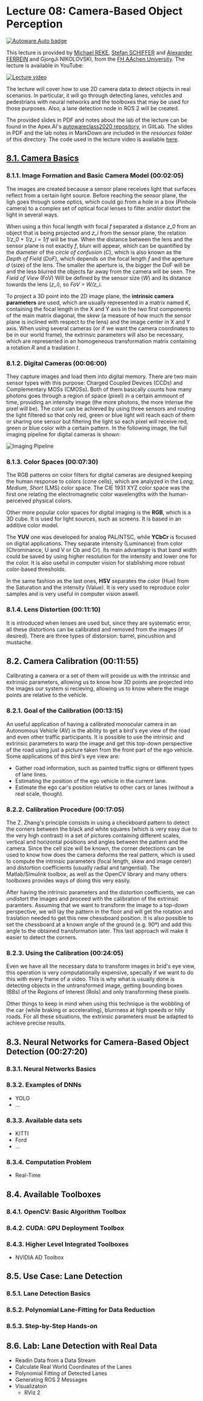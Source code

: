 # Lecture 08: Camera-Based Object Perception
[![Autoware.Auto badge](https://img.shields.io/badge/Autoware-Auto-orange.svg)](https://www.autoware.auto)

This lecture is provided by [Michael REKE](https://www.linkedin.com/in/michael-reke-54a90589/), [Stefan SCHIFFER](https://www.linkedin.com/in/stefanschiffer/) and [Alexander FERREIN](https://dblp.uni-trier.de/pers/f/Ferrein:Alexander.html) and GjorgJi NIKOLOVSKI, from the [FH AAchen University](https://www.fh-aachen.de/en). The lecture is available in YouTube:

[![Lecture video](https://img.youtube.com/vi/OtjTa-meJ-E/0.jpg)](https://www.youtube.com/watch?v=OtjTa-meJ-E)

The lecture will cover how to use 2D camera data to detect objects in real scenarios. In particular, it will go through detecting lanes, vehicles and pedestrians with neural networks and the toolboxes that may be used for those purposes. Also, a lane detection node in ROS 2 will be created.

The provided slides in PDF and notes about the lab of the lecture can be found in the Apex.AI's [autowareclass2020 repository](https://gitlab.com/ApexAI/autowareclass2020/-/blob/master/lectures/08_Perception_Camera), in GitLab. The slides in PDF and the lab notes in MarkDown are included in the *resources* folder of this directory. The code used in the lecture video is available [here](https://gitlab.com/ApexAI/autowareclass2020/-/tree/master/code/src/08_Perception_Camera).


## [8.1. Camera Basics](https://youtu.be/OtjTa-meJ-E?t=105)
### 8.1.1. Image Formation and Basic Camera Model (00:02:05)
The images are created because a sensor plane receives light that surfaces reflect from a certain light source. Before reaching the sensor plane, the ligh goes through some optics, which could go from a hole in a box (Pinhole camera) to a complex set of optical focal lenses to filter and/or distort the light in several ways.

When using a thin focal length with focal *f* separated a distance *z_0* from an object that is being projected and *z_i* from the sensor plane, the relation *1/z_0 + 1/z_i = 1/f* will be true. When the distance between the lens and the sensor plane is not exactly *f*, blurr will appear, which can be quantified by the diameter of the *circle of confusion* (*C*), which is also known as the *Depth of Field* (*DoF*), which depends on the focal length *f* and the aperture *d* (size) of the lens. The smaller the aperture is, the bigger the DoF will be and the less blurred the objects far away from the camera will be seen. The *Field of View* (FoV) Will be defined by the sensor size (*W*) and its distance towards the lens (*z_i*), so *FoV = W/z_i*.

To project a 3D point into the 2D image plane, the **intrinsic camera parameters** are used, which are usually represented in a matrix named *K*, containing the focal length in the X and Y axis in the two first components of the main matrix diagonal, the *skew* (a measure of how much the sensor plane is inclined with respect to the lens) and the image center in X and Y axis. When using several cameras (or if we want the camera coordinates to be in our world frame), the extrinsic parameters will also be necessary, which are represented in an homogeneous transformation matrix containing a rotation *R* and a traslation *t*.

### 8.1.2. Digital Cameras (00:06:00)
They capture images and load them into digital memory. There are two main sensor types with this purpose: Charged Coupled Devices (CCDs) and Complementary MOSs (CMOSs). Both of them basically counts how many photons goes through a region of space (pixel) in a certain ammount of time, providing an intensity image (the more photons, the more intense the pixel will be). The color can be achieved by using three sensors and routing the light filtered so that only red, green or blue light will reach each of them or sharing one sensor but filtering the light so each pixel will receive red, green or blue color with a certain pattern. In the following image, the full imaging pipeline for digital cameras is shown:

![Imaging Pipeline](multimedia/imaging_pipeline.png)

### 8.1.3. Color Spaces (00:07:30)
The RGB patterns on color filters for digital cameras are designed keeping the human response to colors (cone cells), which are analyzed in the *Long, Medium, Short* (LMS) color space. The CIE 1931 XYZ color space was the first one relating the electromagnetic color wavelengths with the human-perceived physical colors.

Other more popular color spaces for digital imaging is the **RGB**, which is a 3D cube. It is used for light sources, such as screens. It is based in an additive color model.

The **YUV** one was developed for analog PAL/NTSC, while **YCbCr** is focused on digital applications. They separate intensity (Luminance) from color (Chrominance, U and V or Cb and Cr). Its main advantage is that band width could be saved by using higher resolution for the intensity and lower one for the color. It is also useful in computer vision for stablishing more robust color-based thresholds.

In the same fashion as the last ones, **HSV** separates the color (Hue) from the Saturation and the intensity (Value). It is very used to reproduce color samples and is very useful in computer vision aswell.

### 8.1.4. Lens Distortion (00:11:10)
It is introduced when lenses are used but, since they are systematic error, all these distortions can be calibrated and removed from the images (if desired). There are three types of distorsion: barrel, pincushion and mustache.



## 8.2. Camera Calibration (00:11:55)
Calibrating a camera or a set of them will provide us with the intrinsic and extrinsic parameters, allowing us to know how 3D points are projected into the images our system si recieving, allowing us to know where the image points are relative to the vehicle.

### 8.2.1. Goal of the Calibration (00:13:15)
An useful application of having a calibrated monocular camera in an Autonomous Vehicle (AV) is the ability to get a bird's eye view of the road and even other traffic participants. It is possible to use the intrinsic and extrinsic parameters to warp the image and get this top-down perspective of the road using just a picture taken from the front part of the ego vehicle. Some applications of this bird's eye view are:

- Gather road information, such as painted traffic signs or different types of lane lines.
- Estimating the position of the ego vehicle in the current lane.
- Estimate the ego car's position relative to other cars or lanes (without a real scale, though).

### 8.2.2. Calibration Procedure (00:17:05)
The Z. Zhang's principle consists in using a checkboard pattern to detect the corners between the black and white squares (which is very easy due to the very high contrast) in a set of pictures containing different scales, vertical and horizontal positions and angles between the pattern and the camera. Since the cell size will be known, the corner detections can be used to know how does the camera deforms the real pattern, which is used to compute the intrinsic parameters (focal length, skew and image center) and distortion coefficients (usually radial and tangential). The Matlab/Simulink toolbox, as well as the OpenCV library and many others toolboxes provides ways of doing this very easily.

After having the intrinsic parameters and the distortion coefficients, we can undistort the images and proceed with the calibration of the extrinsic paramters. Assuming that we want to transform the image to a top-down perspective, we will lay the pattern in the floor and will get the rotation and traslation needed to get this new chessboard position. It is also possible to set the chessboard at a known angle of the ground (e.g. 90º) and add this angle to the obtained transformation later. This last approach will make it easier to detect the corners.

### 8.2.3. Using the Calibration (00:24:05)
Even we have all the necessary data to transform images in brid's eye view, this operation is very computationally expensive, specially if we want to do this with every frame of a video. This is why what is usually done is detecting objects in the untransformed image, getting bounding boxes (BBs) of the Regions of Interest (RoIs) and only transforming these pixels.

Other things to keep in mind when using this technique is the wobbling of the car (while braking or accelerating), blurrness at high speeds or hilly roads. For all these situations, the extrinsic parameters must be adapted to achieve precise results.



## 8.3. Neural Networks for Camera-Based Object Detection (00:27:20)
### 8.3.1. Neural Networks Basics
### 8.3.2. Examples of DNNs
- YOLO
- ...
### 8.3.3. Available data sets
- KITTI
- Ford
- ...
### 8.3.4. Computation Problem
- Real-Time


## 8.4. Available Toolboxes
### 8.4.1. OpenCV: Basic Algorithm Toolbox
### 8.4.2. CUDA: GPU Deployment Toolbox
### 8.4.3. Higher Level Integrated Toolboxes
- NVIDIA AD Toolbox


## 8.5. Use Case: Lane Detection
### 8.5.1. Lane Detection Basics
### 8.5.2. Polynomial Lane-Fitting for Data Reduction
### 8.5.3. Step-by-Step Hands-on


## 8.6. Lab: Lane Detection with Real Data
- Readin Data from a Data Stream
- Calculate Real World Coordinates of the Lanes
- Polynomial Fitting of Detected Lanes
- Generating ROS 2 Messages
- Visualizatoin
  - RViz 2

